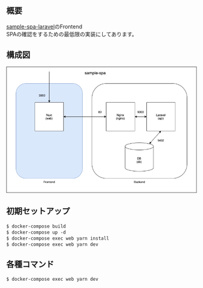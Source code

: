 ## 概要
[sample-spa-laravel](https://github.com/nagi125/sample-spa-laravel)のFrontend  
SPAの確認をするための最低限の実装にしてあります。

## 構成図
![構成図](./.doc/images/frontend.png)

## 初期セットアップ
```
$ docker-compose build
$ docker-compose up -d
$ docker-compose exec web yarn install
$ docker-compose exec web yarn dev
```

## 各種コマンド
```
$ docker-compose exec web yarn dev
```
